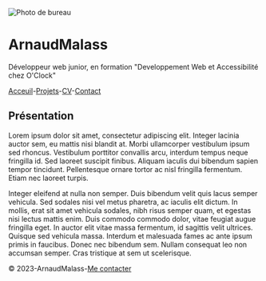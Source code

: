 ![Photo de bureau](https://c8.alamy.com/compfr/2g2ccw3/bandeau-large-sur-fond-bleu-clair-disposition-plate-clavier-casque-ordinateur-portable-smartphone-concept-bureau-a-domicile-formation-en-ligne-webinaires-2g2ccw3.jpg)
# ArnaudMalass

Développeur web junior, en formation "Developpement Web et Accessibilité chez O'Clock"

[Acceuil](https://github.com/ArnaudMalass/S01E11-Atelier-Recap/blob/main/readme.md)-[Projets](https://github.com/ArnaudMalass/S01E11-Atelier-Recap/blob/main/projets.md)-[CV](https://github.com/ArnaudMalass/S01E11-Atelier-Recap/blob/main/cv.md)-[Contact](https://github.com/ArnaudMalass/S01E11-Atelier-Recap/blob/main/contact.md)


## Présentation
Lorem ipsum dolor sit amet, consectetur adipiscing elit. Integer lacinia auctor sem, eu mattis nisi blandit at. Morbi ullamcorper vestibulum ipsum sed rhoncus. Vestibulum porttitor convallis arcu, interdum tempus neque fringilla id. Sed laoreet suscipit finibus. Aliquam iaculis dui bibendum sapien tempor tincidunt. Pellentesque ornare tortor ac nisl fringilla fermentum. Etiam nec laoreet turpis.

Integer eleifend at nulla non semper. Duis bibendum velit quis lacus semper vehicula. Sed sodales nisi vel metus pharetra, ac iaculis elit dictum. In mollis, erat sit amet vehicula sodales, nibh risus semper quam, et egestas nisi lectus mattis enim. Duis commodo commodo dolor, vitae feugiat augue fringilla eget. In auctor elit vitae massa fermentum, id sagittis velit ultrices. Quisque sed vehicula massa. Interdum et malesuada fames ac ante ipsum primis in faucibus. Donec nec bibendum sem. Nullam consequat leo non accumsan semper. Cras tristique at sem ut scelerisque.

:copyright: 2023-ArnaudMalass-[Me contacter](https://github.com/ArnaudMalass/S01E11-Atelier-Recap/blob/main/contact.md) 

